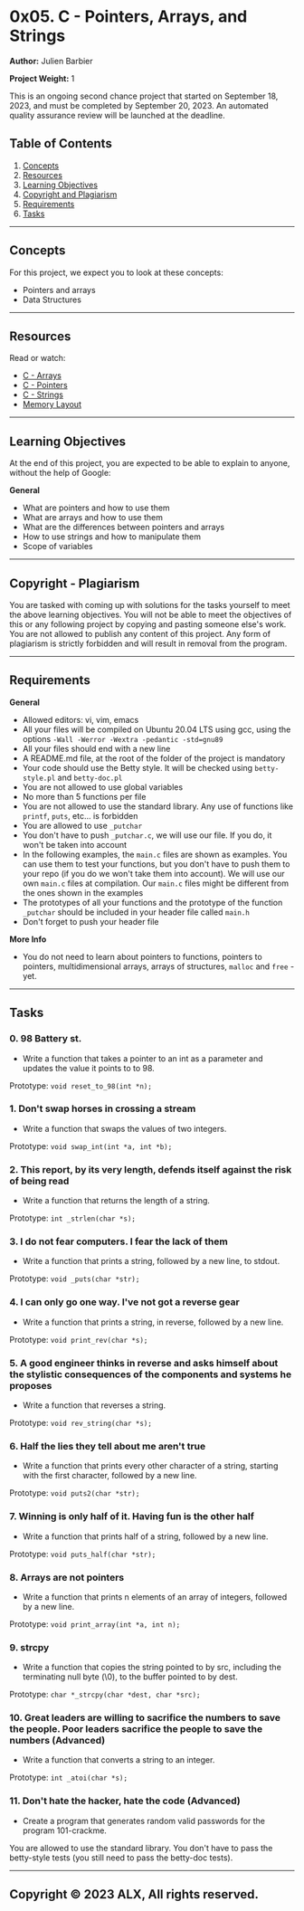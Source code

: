 # 0x05. C - Pointers, Arrays, and Strings

**Author:** Julien Barbier

**Project Weight:** 1

This is an ongoing second chance project that started on September 18, 2023, and must be completed by September 20, 2023. An automated quality assurance review will be launched at the deadline.

## Table of Contents

1. [Concepts](#concepts)
2. [Resources](#resources)
3. [Learning Objectives](#learning-objectives)
4. [Copyright and Plagiarism](#copyright-and-plagiarism)
5. [Requirements](#requirements)
6. [Tasks](#tasks)

---

## Concepts

For this project, we expect you to look at these concepts:

- Pointers and arrays
- Data Structures

---

## Resources

Read or watch:

- [C - Arrays](https://)
- [C - Pointers](https://)
- [C - Strings](https://)
- [Memory Layout](https://)

---

## Learning Objectives

At the end of this project, you are expected to be able to explain to anyone, without the help of Google:

**General**
- What are pointers and how to use them
- What are arrays and how to use them
- What are the differences between pointers and arrays
- How to use strings and how to manipulate them
- Scope of variables

---

## Copyright - Plagiarism

You are tasked with coming up with solutions for the tasks yourself to meet the above learning objectives. You will not be able to meet the objectives of this or any following project by copying and pasting someone else's work. You are not allowed to publish any content of this project. Any form of plagiarism is strictly forbidden and will result in removal from the program.

---

## Requirements

**General**
- Allowed editors: vi, vim, emacs
- All your files will be compiled on Ubuntu 20.04 LTS using gcc, using the options `-Wall -Werror -Wextra -pedantic -std=gnu89`
- All your files should end with a new line
- A README.md file, at the root of the folder of the project is mandatory
- Your code should use the Betty style. It will be checked using `betty-style.pl` and `betty-doc.pl`
- You are not allowed to use global variables
- No more than 5 functions per file
- You are not allowed to use the standard library. Any use of functions like `printf`, `puts`, etc... is forbidden
- You are allowed to use `_putchar`
- You don't have to push `_putchar.c`, we will use our file. If you do, it won't be taken into account
- In the following examples, the `main.c` files are shown as examples. You can use them to test your functions, but you don't have to push them to your repo (if you do we won't take them into account). We will use our own `main.c` files at compilation. Our `main.c` files might be different from the ones shown in the examples
- The prototypes of all your functions and the prototype of the function `_putchar` should be included in your header file called `main.h`
- Don't forget to push your header file

**More Info**
- You do not need to learn about pointers to functions, pointers to pointers, multidimensional arrays, arrays of structures, `malloc` and `free` - yet.

---

## Tasks

### 0. 98 Battery st.
- Write a function that takes a pointer to an int as a parameter and updates the value it points to to 98.

Prototype: `void reset_to_98(int *n);`

### 1. Don't swap horses in crossing a stream
- Write a function that swaps the values of two integers.

Prototype: `void swap_int(int *a, int *b);`

### 2. This report, by its very length, defends itself against the risk of being read
- Write a function that returns the length of a string.

Prototype: `int _strlen(char *s);`

### 3. I do not fear computers. I fear the lack of them
- Write a function that prints a string, followed by a new line, to stdout.

Prototype: `void _puts(char *str);`

### 4. I can only go one way. I've not got a reverse gear
- Write a function that prints a string, in reverse, followed by a new line.

Prototype: `void print_rev(char *s);`

### 5. A good engineer thinks in reverse and asks himself about the stylistic consequences of the components and systems he proposes
- Write a function that reverses a string.

Prototype: `void rev_string(char *s);`

### 6. Half the lies they tell about me aren't true
- Write a function that prints every other character of a string, starting with the first character, followed by a new line.

Prototype: `void puts2(char *str);`

### 7. Winning is only half of it. Having fun is the other half
- Write a function that prints half of a string, followed by a new line.

Prototype: `void puts_half(char *str);`

### 8. Arrays are not pointers
- Write a function that prints n elements of an array of integers, followed by a new line.

Prototype: `void print_array(int *a, int n);`

### 9. strcpy
- Write a function that copies the string pointed to by src, including the terminating null byte (\0), to the buffer pointed to by dest.

Prototype: `char *_strcpy(char *dest, char *src);`

### 10. Great leaders are willing to sacrifice the numbers to save the people. Poor leaders sacrifice the people to save the numbers (Advanced)
- Write a function that converts a string to an integer.

Prototype: `int _atoi(char *s);`

### 11. Don't hate the hacker, hate the code (Advanced)
- Create a program that generates random valid passwords for the program 101-crackme.

You are allowed to use the standard library. You don't have to pass the betty-style tests (you still need to pass the betty-doc tests).

---

## Copyright © 2023 ALX, All rights reserved.

